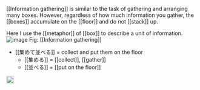
[[Information gathering]] is similar to the task of gathering and arranging many boxes. However, regardless of how much information you gather, the [[boxes]] accumulate on the [[floor]] and do not [[stack]] up.

Here I use the [[metaphor]] of [[box]] to describe a unit of information.
![image](https://gyazo.com/894831774eee31422645a1bcce3afaea/thumb/1000)
Fig: [[Information gathering]]

- [[集めて並べる]] = collect and put them on the floor
    - [[集める]] = [[collect]], [[gather]]
    - [[並べる]] = [[put on the floor]]

<img src='https://scrapbox.io/api/pages/nishio/en/icon' alt='en.icon' height="19.5"/>